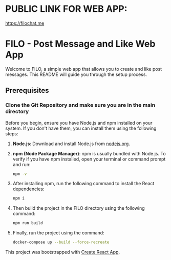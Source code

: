 # PUBLIC LINK FOR WEB APP:
https://filochat.me

# FILO - Post Message and Like Web App

Welcome to FILO, a simple web app that allows you to create and like post messages. This README will guide you through the setup process.

## Prerequisites

### Clone the Git Repository and make sure you are in the main directory

Before you begin, ensure you have Node.js and npm installed on your system. If you don't have them, you can install them using the following steps:

1. **Node.js**: Download and install Node.js from [nodejs.org](https://nodejs.org/).

2. **npm (Node Package Manager)**: npm is usually bundled with Node.js. To verify if you have npm installed, open your terminal or command prompt and run:
   ```bash
   npm -v
   ```
3. After installing npm, run the following command to install the React dependencies:
   ```bash
   npm i
   ```
4. Then build the project in the FILO directory using the following command:
   ```bash
   npm run build
   ```
5. Finally, run the project using the command:
   ```bash
   docker-compose up --build --force-recreate
   ```

This project was bootstrapped with [Create React App](https://github.com/facebook/create-react-app).
